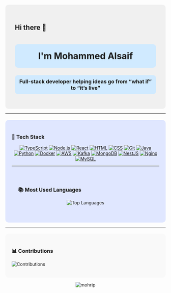 <div style="background-color: #f0f0f0; padding: 30px; border-radius: 10px;">

  ## Hi there 👋

  <h1 align="center" style="background-color: #d0eaff; padding: 20px; border-radius: 10px;">
    I'm Mohammed Alsaif
  </h1>
  <h3 align="center" style="background-color: #d0eaff; padding: 10px; border-radius: 10px;">
    Full-stack developer helping ideas go from “what if” to “it’s live”
  </h3>

</div>


</div>


---

<div style="background-color: #e0e7ff; padding: 20px; border-radius: 10px; margin-top: 20px;">

### 🧰 Tech Stack

<p align="center">
  <a href="https://www.typescriptlang.org/" target="_blank"><img src="https://skillicons.dev/icons?i=ts" alt="TypeScript" /></a>
  <a href="https://nodejs.org/" target="_blank"><img src="https://skillicons.dev/icons?i=nodejs" alt="Node.js" /></a>
  <a href="https://react.dev/" target="_blank"><img src="https://skillicons.dev/icons?i=react" alt="React" /></a>
  <a href="https://developer.mozilla.org/en-US/docs/Web/HTML" target="_blank"><img src="https://skillicons.dev/icons?i=html" alt="HTML" /></a>
  <a href="https://developer.mozilla.org/en-US/docs/Web/CSS" target="_blank"><img src="https://skillicons.dev/icons?i=css" alt="CSS" /></a>
  <a href="https://git-scm.com/" target="_blank"><img src="https://skillicons.dev/icons?i=git" alt="Git" /></a>
  <a href="https://www.java.com/" target="_blank"><img src="https://skillicons.dev/icons?i=java" alt="Java" /></a>
  <a href="https://www.python.org/" target="_blank"><img src="https://skillicons.dev/icons?i=python" alt="Python" /></a>
  <a href="https://www.docker.com/" target="_blank"><img src="https://skillicons.dev/icons?i=docker" alt="Docker" /></a>
  <a href="https://aws.amazon.com/" target="_blank"><img src="https://skillicons.dev/icons?i=aws" alt="AWS" /></a>
  <a href="https://kafka.apache.org/" target="_blank"><img src="https://skillicons.dev/icons?i=kafka" alt="Kafka" /></a>
  <a href="https://www.mongodb.com/" target="_blank"><img src="https://skillicons.dev/icons?i=mongodb" alt="MongoDB" /></a>
  <a href="https://nestjs.com/" target="_blank"><img src="https://skillicons.dev/icons?i=nestjs" alt="NestJS" /></a>
  <a href="https://nginx.org/" target="_blank"><img src="https://skillicons.dev/icons?i=nginx" alt="Nginx" /></a>
  <a href="https://www.mysql.com/" target="_blank"><img src="https://skillicons.dev/icons?i=mysql" alt="MySQL" /></a>
</p>

---

<div style="background-color: #e0e7ff; padding: 20px; border-radius: 10px; margin-top: 20px;">

  ### 📚 Most Used Languages

  <p align="center">
    <img src="https://github-readme-stats.vercel.app/api/top-langs/?username=mohrip&layout=compact&theme=default&hide_border=true" alt="Top Languages" />
  </p>

</div>


</div>

---

<div style="background-color: #f9f9f9; padding: 20px; border-radius: 10px; margin-top: 20px;">

### 📊 Contributions
![Contributions](https://img.shields.io/badge/Contributions-1000+-brightgreen)

</div>


<p align="center">
  <img align="center" src="https://github-readme-streak-stats.herokuapp.com/?user=mohrip&" alt="mohrip" />
</p>




